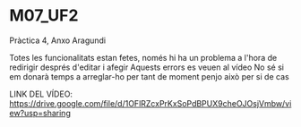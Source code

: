 # M07_UF2








Pràctica 4, Anxo Aragundi

Totes les funcionalitats estan fetes, només hi ha un problema a l'hora de redirigir després d'editar i afegir
Aquests errors es veuen al vídeo
No sé si em donarà temps a arreglar-ho per tant de moment penjo això per si de cas

LINK DEL VÍDEO:
https://drive.google.com/file/d/1OFlRZcxPrKxSoPdBPUX9cheOJOsjVmbw/view?usp=sharing
